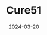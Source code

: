 ---  
layout: startup_page  
title: "Cure51"  
id: "cure51.com"  
permalink: "/cure51cure51.com03202024/"  
website: "https://www.cure51.com/"  
funding_round: "Seed"  
funding_amount: "€15M"  
investors: "Sofinnova Partners, Hitachi Ventures GmbH, Life Extension Ventures, Xavier Niel, Olivier Pomel"  
about: "Cure51 is a techbio company focused on understanding the biological mechanisms behind exceptional cancer survival. They aim to create a global database of cancer survivors to identify and validate new drug targets for precision medicine, ultimately leading to improved treatments. Their work leverages advanced analytical techniques and partnerships with leading oncology centers worldwide."  
markets: "Healthtech, Biotech, AI, Database Software, Drug Discovery, Other Healthcare Technology Systems"  
hq: "Paris, Île-de-France, France"  
founded_year: "2021"  
linkedin: "https://www.linkedin.com/company/cure51"  
twitter: ""  
instagram: ""  
facebook: "https://www.facebook.com/CURE51"  
crunchbase: "https://www.crunchbase.com/organization/cure51"  
pitchbook: "https://pitchbook.com/profiles/company/537380-38"  

date_display: "20-Mar-2024"  
date: "2024-03-20"

# SEO Optimization  
meta_title: "Cure51 - Seed Funding (€15M)"  
meta_description: "Cure51, Cure51 is a techbio company focused on understanding the biological mechanisms behind exceptional cancer survival. They aim to create a global databas..."  
meta_keywords: "Cure51, Healthtech, Biotech, AI, Database Software, Drug Discovery, Other Healthcare Technology Systems, Seed funding"  
canonical_url: "https://startup.projectstartups.com/cure51cure51.com03202024/"  
---